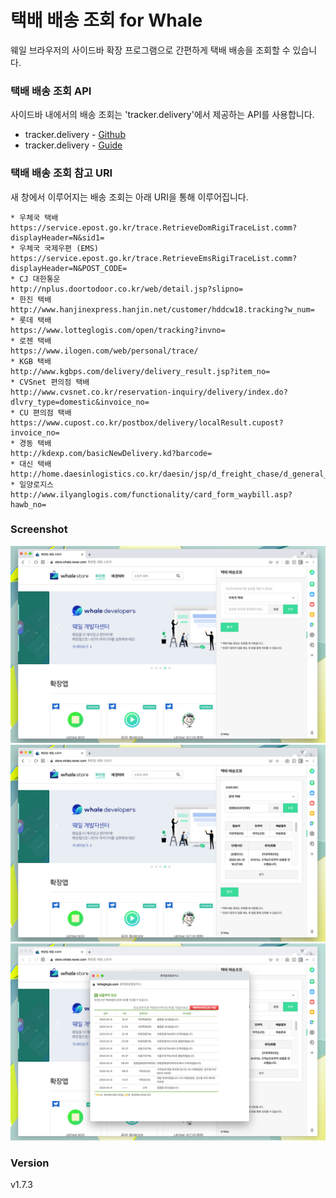 # 택배 배송 조회 for Whale

웨일 브라우저의 사이드바 확장 프로그램으로 간편하게 택배 배송을 조회할 수 있습니다.

### 택배 배송 조회 API

사이드바 내에서의 배송 조회는 'tracker.delivery'에서 제공하는 API를 사용합니다.

- tracker.delivery - [Github](https://github.com/shlee322/delivery-tracker)
- tracker.delivery - [Guide](https://tracker.delivery/guide/)

### 택배 배송 조회 참고 URI

새 창에서 이루어지는 배송 조회는 아래 URI을 통해 이루어집니다.

```
* 우체국 택배
https://service.epost.go.kr/trace.RetrieveDomRigiTraceList.comm?displayHeader=N&sid1=
* 우체국 국제우편 (EMS)
https://service.epost.go.kr/trace.RetrieveEmsRigiTraceList.comm?displayHeader=N&POST_CODE=
* CJ 대한통운
http://nplus.doortodoor.co.kr/web/detail.jsp?slipno=
* 한진 택배
http://www.hanjinexpress.hanjin.net/customer/hddcw18.tracking?w_num=
* 롯데 택배
https://www.lotteglogis.com/open/tracking?invno=
* 로젠 택배
https://www.ilogen.com/web/personal/trace/
* KGB 택배
http://www.kgbps.com/delivery/delivery_result.jsp?item_no=
* CVSnet 편의점 택배
http://www.cvsnet.co.kr/reservation-inquiry/delivery/index.do?dlvry_type=domestic&invoice_no=
* CU 편의점 택배
https://www.cupost.co.kr/postbox/delivery/localResult.cupost?invoice_no=
* 경동 택배
http://kdexp.com/basicNewDelivery.kd?barcode=
* 대신 택배
http://home.daesinlogistics.co.kr/daesin/jsp/d_freight_chase/d_general_process2.jsp
* 일양로지스
http://www.ilyanglogis.com/functionality/card_form_waybill.asp?hawb_no=
```

### Screenshot

![Capture](/src/imgs/screenshot-1.png)
![Capture](/src/imgs/screenshot-2.png)
![Capture](/src/imgs/screenshot-3.png)

### Version

v1.7.3
